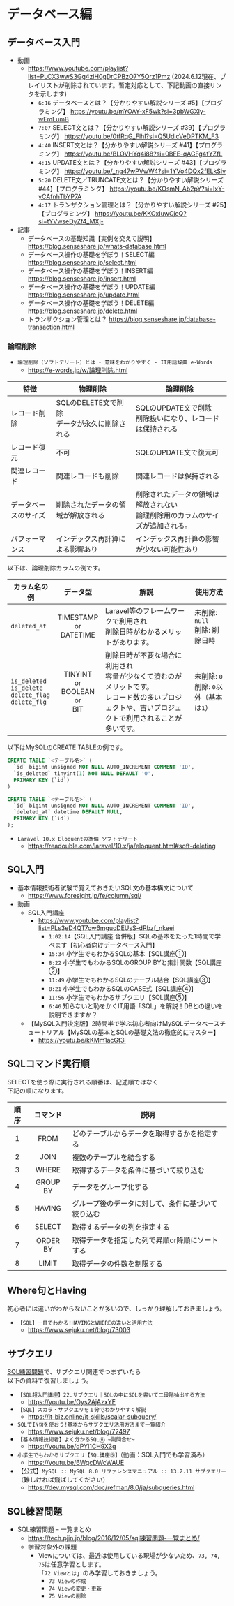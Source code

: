 # データベース編

## データベース入門

- 動画
  - <https://www.youtube.com/playlist?list=PLCX3wwS3Gg4ziH0gDrCPBzO7Y5Qrz1Pmz> (2024.6.12現在、プレイリストが削除されています。暫定対応として、下記動画の直接リンクを示します)
    - `6:16` データベースとは？【分かりやすい解説シリーズ #5】【プログラミング】 <https://youtu.be/mYOAY-xF5wk?si=3pbWGXly-wEmLumB>
    - `7:07` SELECT文とは？【分かりやすい解説シリーズ #39】【プログラミング】 <https://youtu.be/0tfRqG_FlhI?si=Q5UdlcVeDPTKM_F3>
    - `4:40` INSERT文とは？【分かりやすい解説シリーズ #41】【プログラミング】 <https://youtu.be/BLOVHYq4i88?si=0BFE-qAGFg4fYZfL>
    - `4:15` UPDATE文とは？【分かりやすい解説シリーズ #43】【プログラミング】 <https://youtu.be/_ng47wPVwW4?si=1YVo4DQx2fELkSiv>
    - `5:20` DELETE文／TRUNCATE文とは？【分かりやすい解説シリーズ #44】【プログラミング】 <https://youtu.be/KOsmN_Ab2pY?si=IxY-yCAfnhTbYP7A>
    - `4:17` トランザクション管理とは？【分かりやすい解説シリーズ #25】【プログラミング】 <https://youtu.be/KKOxIuwCjcQ?si=tYVwseDyZf4_MXj->
- 記事
  - データベースの基礎知識【実例を交えて説明】 <https://blog.senseshare.jp/whats-database.html>
  - データベース操作の基礎を学ぼう！SELECT編 <https://blog.senseshare.jp/select.html>
  - データベース操作の基礎を学ぼう！INSERT編 <https://blog.senseshare.jp/insert.html>
  - データベース操作の基礎を学ぼう！UPDATE編 <https://blog.senseshare.jp/update.html>
  - データベース操作の基礎を学ぼう！DELETE編 <https://blog.senseshare.jp/delete.html>
  - トランザクション管理とは？ <https://blog.senseshare.jp/database-transaction.html>

### 論理削除

- `論理削除（ソフトデリート）とは - 意味をわかりやすく - IT用語辞典 e-Words`
  - <https://e-words.jp/w/論理削除.html>

| 特徴 | 物理削除 | 論理削除 |
| --- | --- | --- |
| レコード削除 | SQLのDELETE文で削除<br>データが永久に削除される | SQLのUPDATE文で削除<br>削除扱いになり、レコードは保持される |
| レコード復元 | 不可 | SQLのUPDATE文で復元可 |
| 関連レコード | 関連レコードも削除 | 関連レコードは保持される |
| データベースのサイズ | 削除されたデータの領域が解放される | 削除されたデータの領域は解放されない<br>論理削除用のカラムのサイズが追加される。 |
| パフォーマンス | インデックス再計算による影響あり | インデックス再計算の影響が少ない可能性あり|

以下は、論理削除カラムの例です。

| カラム名の例 | データ型 | 解説 | 使用方法 |
| --- | :---: | --- | --- |
| `deleted_at` | TIMESTAMP<br>or<br>DATETIME | Laravel等のフレームワークで利用され<br>削除日時がわかるメリットがあります。 | 未削除: `null`<br>削除: 削除日時 |
| `is_deleted`<br>`is_delete`<br>`delete_flag`<br>`delete_flg` | TINYINT<br>or<br>BOOLEAN<br>or<br>BIT | 削除日時が不要な場合に利用され<br>容量が少なくて済むのがメリットです。<br>レコード数の多いプロジェクトや、古いプロジェクトで利用されることが多いです。 | 未削除: `0`<br>削除: `0`以外（基本は`1`） |

以下はMySQLのCREATE TABLEの例です。  

```sql
CREATE TABLE `<テーブル名>` (
  `id` bigint unsigned NOT NULL AUTO_INCREMENT COMMENT 'ID',
  `is_deleted` tinyint(1) NOT NULL DEFAULT '0',
  PRIMARY KEY (`id`)
)
```

```sql
CREATE TABLE `<テーブル名>` (
  `id` bigint unsigned NOT NULL AUTO_INCREMENT COMMENT 'ID',
  `deleted_at` datetime DEFAULT NULL,
  PRIMARY KEY (`id`)
);
```

- `Laravel 10.x Eloquentの準備 ソフトデリート`
  - <https://readouble.com/laravel/10.x/ja/eloquent.html#soft-deleting>

## SQL入門

- 基本情報技術者試験で覚えておきたいSQL文の基本構文について
  - <https://www.foresight.jp/fe/column/sql/>
- 動画
  - SQL入門講座
    - <https://www.youtube.com/playlist?list=PLs3eD4QT7ow6mguoDEUsS-dRbzf_nkeei>
      - `1:02:14`【SQL入門講座 合併版】SQLの基本をたった1時間で学べます【初心者向けデータベース入門】
      - `15:34` 小学生でもわかるSQLの基本【SQL講座①】
      - `8:22` 小学生でもわかるSQLのGROUP BYと集計関数【SQL講座②】
      - `11:49` 小学生でもわかるSQLのテーブル結合【SQL講座③】
      - `8:21` 小学生でもわかるSQLのCASE式【SQL講座④】
      - `11:56` 小学生でもわかるサブクエリ【SQL講座⑤】
      - `6:46` 知らないと恥をかくIT用語「SQL」を解説！DBとの違いを説明できますか？
  - 【MySQL入門決定版】2時間半で学ぶ初心者向けMySQLデータベースチュートリアル【MySQLの基本とSQLの基礎文法の徹底的にマスター】
    - <https://youtu.be/kKMm1acGt3I>

## SQLコマンド実行順

SELECTを使う際に実行される順番は、記述順ではなく  
下記の順になります。

| 順序 | コマンド | 説明 |
| :---: | :---: | --- |
| 1 | FROM | どのテーブルからデータを取得するかを指定する |
| 2 | JOIN | 複数のテーブルを結合する |
| 3 | WHERE | 取得するデータを条件に基づいて絞り込む |
| 4 | GROUP BY | データをグループ化する |
| 5 | HAVING | グループ後のデータに対して、条件に基づいて絞り込む |
| 6 | SELECT | 取得するデータの列を指定する |
| 7 | ORDER BY | 取得データを指定した列で昇順or降順にソートする |
| 8 | LIMIT | 取得データの件数を制限する |

## Where句とHaving

初心者には違いがわからないことが多いので、しっかり理解しておきましょう。

- `【SQL】一目でわかる!HAVINGとWHEREの違いと活用方法`
  - <https://www.sejuku.net/blog/73003>

## サブクエリ

[SQL練習問題](#sql練習問題)で、サブクエリ関連でつまずいたら  
以下の資料で復習しましょう。

- `【SQL超入門講座】22.サブクエリ｜SQLの中にSQLを書いて二段階抽出する方法`
  - <https://youtu.be/Oys2AjAzxYE>
- `【SQL】スカラ・サブクエリを１分でわかりやすく解説`
  - <https://it-biz.online/it-skills/scalar-subquery/>
- `SQLでIN句を使おう!基本からサブクエリ活用方法まで一覧紹介`
  - <https://www.sejuku.net/blog/72497>
- `【基本情報技術者】よく分かるSQL⑪ ~副問合せ~`
  - <https://youtu.be/dPYl1CH9X3g>
- `小学生でもわかるサブクエリ【SQL講座⑤】`（動画：SQL入門でも学習済み）
  - <https://youtu.be/6WgcDWcWAUE>
- 【公式】`MySQL :: MySQL 8.0 リファレンスマニュアル :: 13.2.11 サブクエリー` （難しければ飛ばしてください）
  - <https://dev.mysql.com/doc/refman/8.0/ja/subqueries.html>

## SQL練習問題

- SQL練習問題 – 一覧まとめ
  - <https://tech.pjin.jp/blog/2016/12/05/sql練習問題-一覧まとめ/>
  - 学習対象外の課題
    - Viewについては、最近は使用している現場が少ないため、`73, 74, 75`は任意学習とします。  
      「`72 Viewとは`」のみ学習しておきましょう。
      - `73 Viewの作成`
      - `74 Viewの変更・更新`
      - `75 Viewの削除`
